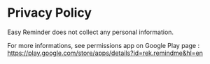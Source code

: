 # Privacy Policy
Easy Reminder does not collect any personal information.

For more informations, see permissions app on Google Play page : https://play.google.com/store/apps/details?id=rek.remindme&hl=en
